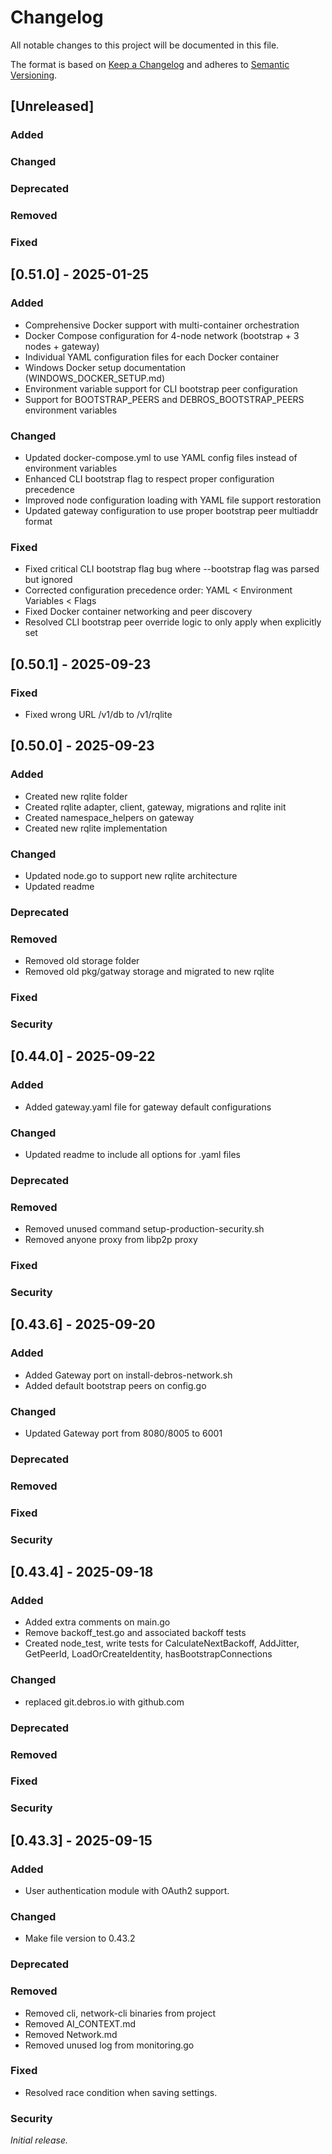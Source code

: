 # Changelog

All notable changes to this project will be documented in this file.

The format is based on [Keep a Changelog][keepachangelog] and adheres to [Semantic Versioning][semver].

## [Unreleased]

### Added

### Changed

### Deprecated

### Removed

### Fixed

## [0.51.0] - 2025-01-25

### Added

- Comprehensive Docker support with multi-container orchestration
- Docker Compose configuration for 4-node network (bootstrap + 3 nodes + gateway)
- Individual YAML configuration files for each Docker container
- Windows Docker setup documentation (WINDOWS_DOCKER_SETUP.md)
- Environment variable support for CLI bootstrap peer configuration
- Support for BOOTSTRAP_PEERS and DEBROS_BOOTSTRAP_PEERS environment variables

### Changed

- Updated docker-compose.yml to use YAML config files instead of environment variables
- Enhanced CLI bootstrap flag to respect proper configuration precedence
- Improved node configuration loading with YAML file support restoration
- Updated gateway configuration to use proper bootstrap peer multiaddr format

### Fixed

- Fixed critical CLI bootstrap flag bug where --bootstrap flag was parsed but ignored
- Corrected configuration precedence order: YAML < Environment Variables < Flags
- Fixed Docker container networking and peer discovery
- Resolved CLI bootstrap peer override logic to only apply when explicitly set

## [0.50.1] - 2025-09-23

### Fixed

- Fixed wrong URL /v1/db to /v1/rqlite

## [0.50.0] - 2025-09-23

### Added

- Created new rqlite folder
- Created rqlite adapter, client, gateway, migrations and rqlite init
- Created namespace_helpers on gateway
- Created new rqlite implementation

### Changed

- Updated node.go to support new rqlite architecture
- Updated readme

### Deprecated

### Removed

- Removed old storage folder
- Removed old pkg/gatway storage and migrated to new rqlite

### Fixed

### Security

## [0.44.0] - 2025-09-22

### Added

- Added gateway.yaml file for gateway default configurations

### Changed

- Updated readme to include all options for .yaml files

### Deprecated

### Removed

- Removed unused command setup-production-security.sh
- Removed anyone proxy from libp2p proxy

### Fixed

### Security

## [0.43.6] - 2025-09-20

### Added

- Added Gateway port on install-debros-network.sh
- Added default bootstrap peers on config.go

### Changed

- Updated Gateway port from 8080/8005 to 6001

### Deprecated

### Removed

### Fixed

### Security

## [0.43.4] - 2025-09-18

### Added

- Added extra comments on main.go
- Remove backoff_test.go and associated backoff tests
- Created node_test, write tests for CalculateNextBackoff, AddJitter, GetPeerId, LoadOrCreateIdentity, hasBootstrapConnections

### Changed

- replaced git.debros.io with github.com

### Deprecated

### Removed

### Fixed

### Security

## [0.43.3] - 2025-09-15

### Added

- User authentication module with OAuth2 support.

### Changed

- Make file version to 0.43.2

### Deprecated

### Removed

- Removed cli, network-cli binaries from project
- Removed AI_CONTEXT.md
- Removed Network.md
- Removed unused log from monitoring.go

### Fixed

- Resolved race condition when saving settings.

### Security

_Initial release._

[keepachangelog]: https://keepachangelog.com/en/1.1.0/
[semver]: https://semver.org/spec/v2.0.0.html

